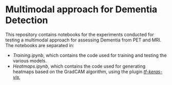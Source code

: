 # Multimodal approach for Dementia Detection
 
This repository contains notebooks for the experiments conducted for testing a multimodal approach for assessing Dementia from PET and MRI. The notebooks are separated in:
- *Training.ipynb*, which contains the code used for training and testing the various models.
- *Heatmaps.ipynb*, which contains the code used for generating heatmaps based on the GradCAM algorithm, using the plugin [*tf-keras-vis*](https://github.com/keisen/tf-keras-vis),